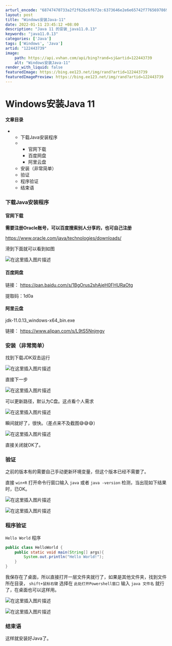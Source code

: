 ```yaml
---
arturl_encode: "68747470733a2f2f626c6f672e:6373646e2e6e65742f77656978696e5f34353833323935392f:61727469636c652f64657461696c732f313232343433373339"
layout: post
title: "Windows安装Java-11"
date: 2022-01-11 23:45:12 +08:00
description: "Java 11 的安装_java11.0.13"
keywords: "java11.0.13"
categories: ['Java']
tags: ['Windows', 'Java']
artid: "122443739"
image:
    path: https://api.vvhan.com/api/bing?rand=sj&artid=122443739
    alt: "Windows安装Java-11"
render_with_liquid: false
featuredImage: https://bing.ee123.net/img/rand?artid=122443739
featuredImagePreview: https://bing.ee123.net/img/rand?artid=122443739
---
```


# Windows安装Java 11

#### 文章目录

* + 下载Java安装程序
  + - 官网下载
    - 百度网盘
    - 阿里云盘
  + 安装（非常简单）
  + 验证
  + 程序验证
  + 结束语

### 下载Java安装程序

#### 官网下载

**需要注册Oracle账号，可以百度搜索别人分享的，也可自己注册**
  
<https://www.oracle.com/java/technologies/downloads/>
  
滑到下面就可以看到如图
  
![在这里插入图片描述](https://i-blog.csdnimg.cn/blog_migrate/7a0ab0b08eed63cbb2ec8f0b7ec59633.png)

#### 百度网盘

链接：
<https://pan.baidu.com/s/1BgOrus2shAjeH0FHURaOtg>
  
提取码：1d0a

#### 阿里云盘

jdk-11.0.13\_windows-x64\_bin.exe
  
链接：
<https://www.alipan.com/s/L9tS5Nnjmgv>

### 安装（非常简单）

找到下载JDK双击运行
  
![在这里插入图片描述](https://i-blog.csdnimg.cn/blog_migrate/4814df4011b356fa5739d1b4bc90b06f.png)
  
直接下一步
  
![在这里插入图片描述](https://i-blog.csdnimg.cn/blog_migrate/a028bad871566b08be213a122acbd39a.png)
  
可以更新路径，默认为C盘。这点看个人需求
  
![在这里插入图片描述](https://i-blog.csdnimg.cn/blog_migrate/d5bf4a3fff5a1604fefaf6c63874d2cb.png)
  
瞬间就好了，很快。（差点来不及截图😅😅😅）
  
![在这里插入图片描述](https://i-blog.csdnimg.cn/blog_migrate/a76d18dffa346252c05cb569f9c6b13d.png)
  
直接关闭就OK了。

### 验证

之前的版本有的需要自己手动更新环境变量，但这个版本已经不需要了。
  
直接
`win+R`
打开命令行窗口输入
`java`
或者
`java -version`
检测，当出现如下结果时，已OK。
  
![在这里插入图片描述](https://i-blog.csdnimg.cn/blog_migrate/efa39a768bf3ad5470140f9da30d0d7a.png)
  
![在这里插入图片描述](https://i-blog.csdnimg.cn/blog_migrate/e9587515847936cc4501ad1e979ae94b.png)

### 程序验证

`Hello World`
程序

```java
public class HelloWorld {
    public static void main(String[] args){
        System.out.println("Hello World!");
    }
}

```

我保存在了桌面，所以直接打开一层文件夹就行了，如果是其他文件夹，找到文件所在目录，
`shift+鼠标右键`
选择在
`此处打开Powershell窗口`
输入
`java 文件名`
就行了，在桌面也可以这样用。
  
![在这里插入图片描述](https://i-blog.csdnimg.cn/blog_migrate/c9ad441236063b71e3065d313a08df28.png)
  
![在这里插入图片描述](https://i-blog.csdnimg.cn/blog_migrate/f7b71836b7d9f1c968a2dd06b49a1951.png)

### 结束语

这样就安装好Java了。